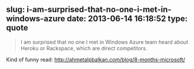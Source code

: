 slug: i-am-surprised-that-no-one-i-met-in-windows-azure
date: 2013-06-14 16:18:52
type: quote
---

> I am surprised that no one I met in Windows Azure team heard about Heroku or Rackspace, which are direct competitors.

Kind of funny read: [<http://ahmetalpbalkan.com/blog/8-months-microsoft/>](http://ahmetalpbalkan.com/blog/8-months-microsoft/)
